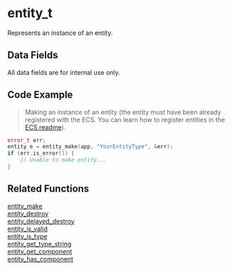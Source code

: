 # entity_t

Represents an instance of an entity.

## Data Fields

All data fields are for internal use only.

## Code Example

> Making an instance of an entity (the entity must have been already registered with the ECS. You can learn how to register entities in the [ECS readme](https://github.com/RandyGaul/cute_framework/blob/master/doc/ecs/README.md)).

```cpp
error_t err;
entity e = entity_make(app, "YourEntityType", &err);
if (err.is_error()) {
	// Unable to make entity...
}
```

## Related Functions

[entity_make](https://github.com/RandyGaul/cute_framework/tree/master/doc/ecs/entity_make.md)  
[entity_destroy](https://github.com/RandyGaul/cute_framework/tree/master/doc/ecs/entity_destroy.md)  
[entity_delayed_destroy](https://github.com/RandyGaul/cute_framework/tree/master/doc/ecs/entity_delayed_destroy.md)  
[entity_is_valid](https://github.com/RandyGaul/cute_framework/tree/master/doc/ecs/entity_is_valid.md)  
[entity_is_type](https://github.com/RandyGaul/cute_framework/tree/master/doc/ecs/entity_is_type.md)  
[entity_get_type_string](https://github.com/RandyGaul/cute_framework/tree/master/doc/ecs/entity_get_type_string.md)  
[entity_get_component](https://github.com/RandyGaul/cute_framework/tree/master/doc/ecs/entity_get_component.md)  
[entity_has_component](https://github.com/RandyGaul/cute_framework/tree/master/doc/ecs/entity_has_component.md)  
